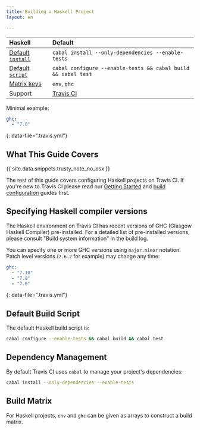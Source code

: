 ```yaml
---
title: Building a Haskell Project
layout: en

---
```


<div id="toc">
</div>

<aside markdown="block" class="ataglance">

| Haskell                                     | Default                                                       |
|:--------------------------------------------|:--------------------------------------------------------------|
| [Default `install`](#Dependency-Management) | `cabal install --only-dependencies --enable-tests`            |
| [Default `script`](#Default-Build-Script)   | `cabal configure --enable-tests && cabal build && cabal test` |
| [Matrix keys](#Build-Matrix)                | `env`, `ghc`                                                  |
| Support                                     | [Travis CI](mailto:support@travis-ci.com)                     |

Minimal example:

```yaml
ghc:
  - "7.8"
```
{: data-file=".travis.yml"}

</aside>

## What This Guide Covers

{{ site.data.snippets.trusty_note_no_osx }}

The rest of this guide covers configuring Haskell projects on Travis CI. If
you're new to Travis CI please read our [Getting Started](/user/getting-started/)
and [build configuration](/user/customizing-the-build/) guides first.

## Specifying Haskell compiler versions

The Haskell environment on Travis CI has recent versions of GHC (Glasgow Haskell
Compiler) pre-installed. For a detailed list of pre-installed versions, please
consult "Build system information" in the build log.

You can specify one or more GHC versions using `major.minor` notation. Patch
level versions (`7.6.2` for example) may change any time:

```yaml
ghc:
  - "7.10"
  - "7.8"
  - "7.6"
```
{: data-file=".travis.yml"}

## Default Build Script

The default Haskell build script is:

```bash
cabal configure --enable-tests && cabal build && cabal test
```

## Dependency Management

By default Travis CI uses `cabal` to manage your project's dependencies:

```bash
cabal install --only-dependencies --enable-tests
```

## Build Matrix

For Haskell projects, `env` and `ghc` can be given as arrays
to construct a build matrix.

